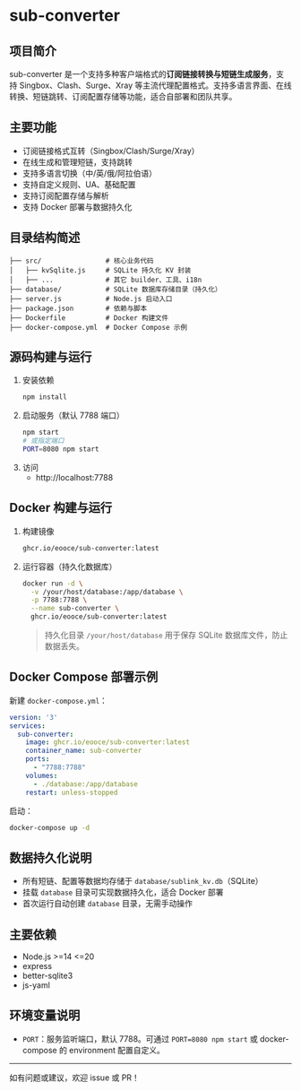 # sub-converter

## 项目简介

sub-converter 是一个支持多种客户端格式的**订阅链接转换与短链生成服务**，支持 Singbox、Clash、Surge、Xray 等主流代理配置格式。支持多语言界面、在线转换、短链跳转、订阅配置存储等功能，适合自部署和团队共享。

## 主要功能
- 订阅链接格式互转（Singbox/Clash/Surge/Xray）
- 在线生成和管理短链，支持跳转
- 支持多语言切换（中/英/俄/阿拉伯语）
- 支持自定义规则、UA、基础配置
- 支持订阅配置存储与解析
- 支持 Docker 部署与数据持久化

## 目录结构简述
```
├── src/                # 核心业务代码
│   ├── kvSqlite.js     # SQLite 持久化 KV 封装
│   ├── ...             # 其它 builder、工具、i18n
├── database/           # SQLite 数据库存储目录（持久化）
├── server.js           # Node.js 启动入口
├── package.json        # 依赖与脚本
├── Dockerfile          # Docker 构建文件
├── docker-compose.yml  # Docker Compose 示例
```

## 源码构建与运行

1. 安装依赖
   ```bash
   npm install
   ```
2. 启动服务（默认 7788 端口）
   ```bash
   npm start
   # 或指定端口
   PORT=8080 npm start
   ```
3. 访问
   - http://localhost:7788

## Docker 构建与运行

1. 构建镜像
   ```bash
   ghcr.io/eooce/sub-converter:latest
   ```
2. 运行容器（持久化数据库）
   ```bash
   docker run -d \
     -v /your/host/database:/app/database \
     -p 7788:7788 \
     --name sub-converter \
     ghcr.io/eooce/sub-converter:latest
   ```
   > 持久化目录 `/your/host/database` 用于保存 SQLite 数据库文件，防止数据丢失。

## Docker Compose 部署示例

新建 `docker-compose.yml`：
```yaml
version: '3'
services:
  sub-converter:
    image: ghcr.io/eooce/sub-converter:latest
    container_name: sub-converter
    ports:
      - "7788:7788"
    volumes:
      - ./database:/app/database
    restart: unless-stopped
```

启动：
```bash
docker-compose up -d
```

## 数据持久化说明
- 所有短链、配置等数据均存储于 `database/sublink_kv.db`（SQLite）
- 挂载 `database` 目录可实现数据持久化，适合 Docker 部署
- 首次运行自动创建 `database` 目录，无需手动操作

## 主要依赖
- Node.js >=14 <=20
- express
- better-sqlite3
- js-yaml

## 环境变量说明

- `PORT`：服务监听端口，默认 7788。可通过 `PORT=8080 npm start` 或 docker-compose 的 environment 配置自定义。

---
如有问题或建议，欢迎 issue 或 PR！
